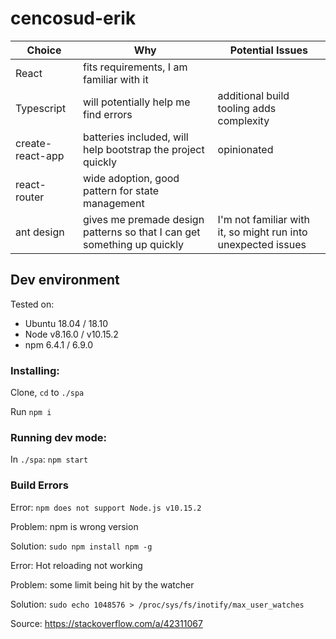 # cencosud-erik

| Choice   |      Why      |    Potential Issues    |
|----------|---------------|------------------------|
| React    |  fits requirements, I am familiar with it |
| Typescript |    will potentially help me find errors | additional build tooling adds complexity |
| create-react-app | batteries included, will help bootstrap the project quickly | opinionated |
| react-router    |  wide adoption, good pattern for state management |
| ant design    |  gives me premade design patterns so that I can get something up quickly | I'm not familiar with it, so might run into unexpected issues |

## Dev environment 


Tested on:
* Ubuntu 18.04 / 18.10
* Node v8.16.0 / v10.15.2
* npm 6.4.1 / 6.9.0

### Installing:

Clone, `cd` to `./spa`

Run `npm i`

### Running dev mode:
In `./spa`: `npm start`


### Build Errors

Error: `npm does not support Node.js v10.15.2`

Problem: npm is wrong version

Solution: `sudo npm install npm -g`



Error: Hot reloading not working

Problem: some limit being hit by the watcher

Solution: `sudo echo 1048576 > /proc/sys/fs/inotify/max_user_watches`

Source: https://stackoverflow.com/a/42311067
